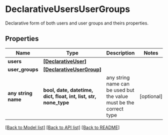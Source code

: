 # DeclarativeUsersUserGroups

Declarative form of both users and user groups and theirs properties.

## Properties
Name | Type | Description | Notes
------------ | ------------- | ------------- | -------------
**users** | [**[DeclarativeUser]**](DeclarativeUser.md) |  | 
**user_groups** | [**[DeclarativeUserGroup]**](DeclarativeUserGroup.md) |  | 
**any string name** | **bool, date, datetime, dict, float, int, list, str, none_type** | any string name can be used but the value must be the correct type | [optional]

[[Back to Model list]](../README.md#documentation-for-models) [[Back to API list]](../README.md#documentation-for-api-endpoints) [[Back to README]](../README.md)


